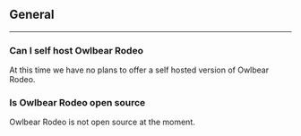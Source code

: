 ## General

---

### Can I self host Owlbear Rodeo
At this time we have no plans to offer a self hosted version of Owlbear Rodeo.

### Is Owlbear Rodeo open source
Owlbear Rodeo is not open source at the moment.